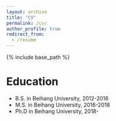 ```yaml
---
layout: archive
title: "CV"
permalink: /cv/
author_profile: true
redirect_from:
  - /resume
---
```


{% include base_path %}

<!-- [English CV](http://chenzhou409.github.io/files/CV_LeiZhou_en.pdf)

[中文简历](http://chenzhou409.github.io/files/CV_LeiZhou_cn.pdf) -->

Education
======
* B.S. in Beihang University, 2012-2016
* M.S. in Beihang University, 2016-2018
* Ph.D in Beihang University, 2018-
